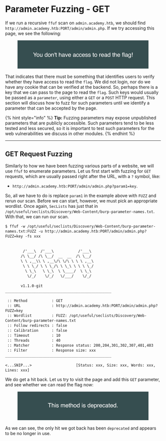# Parameter Fuzzing - GET

If we run a recursive `ffuf` scan on `admin.academy.htb`, we should find `http://admin.academy.htb:PORT/admin/admin.php`. If we try accessing this page, we see the following:

<figure><img src="../../../../.gitbook/assets/image (1) (1) (1) (1) (1) (1) (1) (1) (1) (1) (1) (1) (1) (1) (1) (1) (1) (1) (1) (1) (1) (1) (1) (1) (1) (1) (1) (1) (1) (1) (1) (1) (1) (1) (1) (1) (1) (1) (1) (1) (1) (1) (1) (1) (1) (1) (1) (1) (1) (1).png" alt=""><figcaption></figcaption></figure>

That indicates that there must be something that identifies users to verify whether they have access to read the `flag`. We did not login, nor do we have any cookie that can be verified at the backend. So, perhaps there is a key that we can pass to the page to read the `flag`. Such keys would usually be passed as a `parameter`, using either a `GET` or a `POST` HTTP request. This section will discuss how to fuzz for such parameters until we identify a parameter that can be accepted by the page.

{% hint style="info" %}
**Tip:** Fuzzing parameters may expose unpublished parameters that are publicly accessible. Such parameters tend to be less tested and less secured, so it is important to test such parameters for the web vulnerabilities we discuss in other modules.
{% endhint %}

***

## GET Request Fuzzing

Similarly to how we have been fuzzing various parts of a website, we will use `ffuf` to enumerate parameters. Let us first start with fuzzing for `GET` requests, which are usually passed right after the URL, with a `?` symbol, like:

* `http://admin.academy.htb:PORT/admin/admin.php?param1=key`.

So, all we have to do is replace `param1` in the example above with `FUZZ` and rerun our scan. Before we can start, however, we must pick an appropriate wordlist. Once again, `SecLists` has just that in `/opt/useful/seclists/Discovery/Web-Content/burp-parameter-names.txt`. With that, we can run our scan.

```shell-session
$ ffuf -w /opt/useful/seclists/Discovery/Web-Content/burp-parameter-names.txt:FUZZ -u http://admin.academy.htb:PORT/admin/admin.php?FUZZ=key -fs xxx


        /'___\  /'___\           /'___\       
       /\ \__/ /\ \__/  __  __  /\ \__/       
       \ \ ,__\\ \ ,__\/\ \/\ \ \ \ ,__\      
        \ \ \_/ \ \ \_/\ \ \_\ \ \ \ \_/      
         \ \_\   \ \_\  \ \____/  \ \_\       
          \/_/    \/_/   \/___/    \/_/       

       v1.1.0-git
________________________________________________

 :: Method           : GET
 :: URL              : http://admin.academy.htb:PORT/admin/admin.php?FUZZ=key
 :: Wordlist         : FUZZ: /opt/useful/seclists/Discovery/Web-Content/burp-parameter-names.txt
 :: Follow redirects : false
 :: Calibration      : false
 :: Timeout          : 10
 :: Threads          : 40
 :: Matcher          : Response status: 200,204,301,302,307,401,403
 :: Filter           : Response size: xxx
________________________________________________

<...SNIP...>                    [Status: xxx, Size: xxx, Words: xxx, Lines: xxx]
```

We do get a hit back. Let us try to visit the page and add this `GET` parameter, and see whether we can read the flag now:

<figure><img src="../../../../.gitbook/assets/image (1) (1) (1) (1) (1) (1) (1) (1) (1) (1) (1) (1) (1) (1) (1) (1) (1) (1) (1) (1) (1) (1) (1) (1) (1) (1) (1) (1) (1) (1) (1) (1) (1) (1) (1) (1) (1) (1) (1) (1) (1) (1) (1) (1) (1) (1) (1) (1) (1) (1) (1).png" alt=""><figcaption></figcaption></figure>

As we can see, the only hit we got back has been `deprecated` and appears to be no longer in use.
